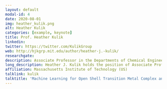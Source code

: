 ```yaml
---
layout: default
modal-id: 4
date: 2020-08-01
img: heather_kulik.png
alt: Heather Kulik
categories: [example, keynote]
title: Prof. Heather Kulik
linkedin: 
twitter: https://twitter.com/KulikGroup
web: http://hjkgrp.mit.edu/author/heather-j.-kulik/
researchgate: 
description: Associate Professor in the Departments of Chemical Engineering and Chemistry at the Massachusetts Institute of Technology (MIT)
long_description: Heather J. Kulik holds the position of Associate Professor in the Departments of Chemical Engineering and Chemistry at the Massachusetts Institute of Technology (MIT). Her academic journey includes earning her Bachelor's degree in Chemical Engineering from Cooper Union in 2004 and obtaining her Doctorate in Materials Science and Engineering from MIT in 2009. Following her doctoral studies, she pursued postdoctoral research at Lawrence Livermore in 2010 and at Stanford from 2010 to 2013. In 2013, she rejoined MIT as a faculty member and achieved tenure in 2021.
affiliation: Massachusetts Institute of Technology (US)
talklink: kulik
talktitle: 'Machine Learning for Open Shell Transition Metal Complex and Metal-Organic Framework Discovery'
---
```

